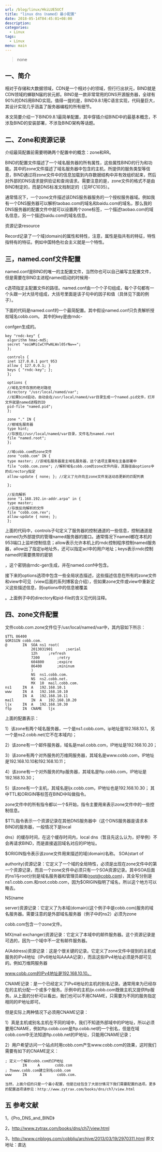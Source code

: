 ```yaml
---
url: /blog/linux/HkiLUE5UCf
title: "linux dns（named）最小配置"
date: 2018-05-14T04:45:01+08:00
description:
categories:
  - Linux
tags:
  - Linux
menu: main
---
```


> none

## 一、简介

相对于存储和大数据领域，CDN是一个相对小的领域，但行行出状元，BIND就是CDN领域的蝉联N届的状元郎。BIND是一款非常常用的DNS开源服务器，全球有90%的DNS用BIND实现。值得一提的是，BIND9.8.1用C语言实现，代码量巨大，其设计实现几乎涵盖了服务器编程的所有细节。

本文简要介绍一下BIND9.8.1最简单配置，其中穿插介绍BIND中的最基本概念，不涉及BIND的安装部署，不涉及BIND架构等话题。

## 二、Zone和资源记录

介绍最简配置前需要明确两个配置中的概念：zone和RR。

BIND的配置文件描述了一个域名服务器的所有属性，这些属性BIND的行为和功能。其中的zone文件描述了域名服务器中包含的主机，所提供的服务类型等信息，BIND通过将zone文件中的信息加载到内存数据结构中并有效组织起来，然后对外部的DNS请求提供验证和查询请求。需要注意的是，zone文件的格式不是由BIND制定的，而是DNS标准文档制定的（见RFC1035）。

通常情况下，一个zone文件描述该DNS服务器服务的一个授权服务器域。例如我有一个DNS服务器可以解析taobao.com的域名和baidu.com的域名，那么我的DNS服务器的配置文件中就可以设置两个zone标签，一个描述taobao.com的域名信息，另一个描述baidu.com的域名信息。

资源记录resource

Record记录了一个域(domain)的属性和特性，注意，属性是指共有的特征，特性指特有的特征。例如中国特色社会主义就是一个特性。

## 三，named.conf文件配置

named.conf是BIND的唯一的主配置文件，当然你也可以自己编写主配置文件，但是需要在BIND主进程named启动的时候用-

c选项指定主配置文件的路径。named.conf由一个个子句组成，每个子句都有一个头跟一对大括号组成，大括号里面是该子句中的因子和值（具体见下面的例子）。

下面的代码是named.conf的一个最简配置。其中假设named.conf只负责解析授权域名cobb.com。 其中的key是由rndc-

confgen生成的。

```
key "rndc-key" {
 algorithm hmac-md5;
 secret "eoiWMiCwCYPwNLWxl05rNw==";
 };

 controls {
 inet 127.0.0.1 port 953
 allow { 127.0.0.1; }
 keys { "rndc-key"; };
 };

 options {
 //域名文件存放的绝对路径
 directory "/usr/local/named/var";
 //如果bind启动，自动会在/usr/local/named/var目录生成一个named.pid文件，打开文件就是named进程的ID
 pid-file "named.pid";
 };

 zone "." IN {
 //根域名服务器
 type hint;
 //存放在//usr/local/named/var目录，文件名为named.root
 file "named.root";
 };

 //域cobb.com的zone文件
 zone "cobb.com" IN {
 type master; //该域名服务器是主域名服务器，这个选项主要用在主备部署中
 file "cobb.com.zone"; //解析域名cobb.com的zone文件内容，其路径由options中的directory指定
 allow-update { none; }; //定义了允许向主zone文件发送动态更新的匹配列表

 };

 //反向解析
 zone "1.168.192.in-addr.arpa" in {
 type master;
 //存放反向解析的文件
 file "cobb.com.rev";
 allow-update { none; };
 };

```

上面的代码中，controls子句定义了服务器的控制通道的一些信息，控制通道是named为外部提供的管理named服务器的接口。通常情况下named都在本机的953端口上监听控制信息；allow表示允许本机上的rndc控制程序控制named服务器，allow出了指定ip地址外，还可以指定acl中的用户地址；keys表示rndc控制named时需要携带的密钥

，这个密钥由rndc-gen生成，并在named.conf中包含。

接下来的options选项中包含一些全局状态描述，这些描述信息在所有的zone文件和view中可见（view后面的系列博客会介绍），但如果zone文件或view中重新定义这些描述信息，则options中的信息被覆盖

。上面例子中的directory和pid-file的含义见代码注释。

## 四、zone文件配置

文件cobb.com.zone文件位于/usr/local/named/var中，其内容如下所示：

```
$TTL 86400
$ORIGIN cobb.com.
@       IN  SOA ns1 root(
            2013031901      ;serial
            12h     ;refresh
            7200        ;retry
            604800      ;expire
            86400       ;mininum
            )
            NS  ns1.cobb.com.
            NS  ns2.cobb.net.
            MX  10  mail.cobb.com.
ns1     IN  A   192.168.10.1
www     IN  A   192.168.10.10
        IN  A   192.168.10.11
mail        IN  A   192.168.10.20
ljx     IN  A   192.168.10.30
ftp     IN  CNAME   ljx

```

上面的配置表示：

1）该zone有两个域名服务器，一个是ns1.cobb.com，ip地址是192.168.10.1，另一个是ns2.cobb.net(它不在本域内)；

2）该zone有一个邮件服务器，域名是mail.cobb.com，IP地址是192.168.10.20；

3）该zone有两个对外服务的万维网服务器，其域名是www.cobb.com，IP地址是192.168.10.10和192.168.10.11；

4）该zone有一个对外服务的ftp服务器，其域名是ftp.cobb.com，IP地址是192.168.10.30；

5）该zone有一个主机，其域名是ljx.cobb.com，IP地址也是192.168.10.30； 其中TTL和ORIGIN等标签在BIND中叫做指令。

zone文件中的所有指令都以一个$开始，指令主要用来表示zone文件中的一些控制信息。

$TTL指令表示一个资源记录在其他DNS服务器中（这个DNS服务器是请求本BIND的服务器，一般情况下是local

dns）的缓存时间，在这个缓存时间内，local dns（暂且先这么认为，好举例）不会再请求BIND，而是直接返回域名对应的IP地址。

$ORIGIN指令表示该zone文件用来描述的域(domain)名称。 SOA(start of

authority)资源记录：它定义了一个域的全局特性，必须是出现在zone文件中的第一个资源记录，而且一个zone文件中必须只有一个SOA资源记录。其中SOA后面的ns1与root分别是域名服务器和管理员邮箱(root@cobb.com)，其全写分别是ns1.cobb.com.和root.cobb.com，因为$ORIGIN指明了域名，所以这个地方可以略去。

NS(name

server)资源记录：它定义了为本域(domain)(这个例子中是cobb.com)服务的域名服务器。需要注意的是外部域名服务器（例子中的ns2）必须为zone

cobb.com包含一个zone文件。

MX(mail exchanger)资源记录：它定义了本域中的邮件服务器。这个资源记录是可选的，因为一个域中不一定有邮件服务器。

A(Address)资源记录：这是个很关键的记录。它定义了zone文件中提到的主机或服务的IPv4地址（IPv6地址叫AAAA记录），而且这些IPv4地址必须是外部可见的。例如万维网服务器

www.cobb.com的IPv4地址是192.168.10.10。

CNAME记录：是一个已经定义了IPv4地址的主机的别名记录。通常用来为已经存在的主机分配一个或多个服务。示例中的主机ljx.cobb.com既做主机又提供ftp服务。从上面的分析可以看出，我们也可以不用CNAME，只需要为不同的服务指定相同的IP地址即可。

但是实际上两种情况下必须用CNAME记录：

1）真是主机或别名主机在不同的域中，我们不知道外部域中的IP地址，所以必须要用CNAME，例如ftp.cobb.com是ftp.cobb.net的一个别名，但是在域cobb.com中无法知道ftp.cobb.net的IP地址，只能用CNAME记录；

2）用户希望访问一个站点时用cobb.com产生www.cobb.com的效果，这时我们需要有如下的CNAME定义：

```
; 定义一个解析cobb.com的IP地址
        IN     A       cobb.com
; 为www.cobb.com建立别名cobb.com
www     IN      A       cobb.com.

当然，上面介绍的只是一个最小配置，但是已经包含了大部分情况下我们需要配置的选项。更多的配置选项请参见：http://www.zytrax.com/books/dns/ch7/view.html

```

## 五 参考文献

1，《Pro_DNS_and_BIND》

2，http://www.zytrax.com/books/dns/ch7/view.html

3，http://www.cnblogs.com/cobbliu/archive/2013/03/19/2970311.html 原文地址：直达